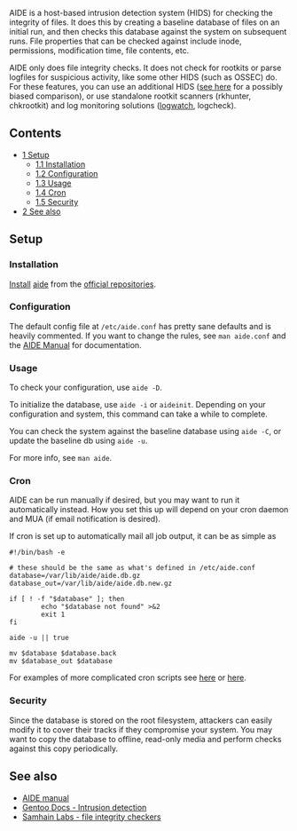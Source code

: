 AIDE is a host-based intrusion detection system (HIDS) for checking the integrity of files. It does this by creating a baseline database of files on an initial run, and then checks this database against the system on subsequent runs. File properties that can be checked against include inode, permissions, modification time, file contents, etc.

AIDE only does file integrity checks. It does not check for rootkits or parse logfiles for suspicious activity, like some other HIDS (such as OSSEC) do. For these features, you can use an additional HIDS ([see here](http://www.la-samhna.de/library/scanners.html) for a possibly biased comparison), or use standalone rootkit scanners (rkhunter, chkrootkit) and log monitoring solutions ([logwatch](/index.php/Logwatch "Logwatch"), logcheck).

## Contents

*   [1 Setup](#Setup)
    *   [1.1 Installation](#Installation)
    *   [1.2 Configuration](#Configuration)
    *   [1.3 Usage](#Usage)
    *   [1.4 Cron](#Cron)
    *   [1.5 Security](#Security)
*   [2 See also](#See_also)

## Setup

### Installation

[Install](/index.php/Install "Install") [aide](https://www.archlinux.org/packages/?name=aide) from the [official repositories](/index.php/Official_repositories "Official repositories").

### Configuration

The default config file at `/etc/aide.conf` has pretty sane defaults and is heavily commented. If you want to change the rules, see `man aide.conf` and the [AIDE Manual](http://aide.sourceforge.net/stable/manual.html) for documentation.

### Usage

To check your configuration, use `aide -D`.

To initialize the database, use `aide -i` or `aideinit`. Depending on your configuration and system, this command can take a while to complete.

You can check the system against the baseline database using `aide -C`, or update the baseline db using `aide -u`.

For more info, see `man aide`.

### Cron

AIDE can be run manually if desired, but you may want to run it automatically instead. How you set this up will depend on your cron daemon and MUA (if email notification is desired).

If cron is set up to automatically mail all job output, it can be as simple as

```
#!/bin/bash -e

# these should be the same as what's defined in /etc/aide.conf
database=/var/lib/aide/aide.db.gz
database_out=/var/lib/aide/aide.db.new.gz

if [ ! -f "$database" ]; then
        echo "$database not found" >&2
        exit 1
fi

aide -u || true

mv $database $database.back
mv $database_out $database

```

For examples of more complicated cron scripts see [here](http://sources.gentoo.org/cgi-bin/viewvc.cgi/gentoo-x86/app-forensics/aide/files/aide.cron) or [here](http://rfxn.com/downloads/cron.aide).

### Security

Since the database is stored on the root filesystem, attackers can easily modify it to cover their tracks if they compromise your system. You may want to copy the database to offline, read-only media and perform checks against this copy periodically.

## See also

*   [AIDE manual](http://aide.sourceforge.net/stable/manual.html)
*   [Gentoo Docs - Intrusion detection](http://www.gentoo.org/doc/en/security/security-handbook.xml?part=1&chap=13#doc_chap1)
*   [Samhain Labs - file integrity checkers](http://www.la-samhna.de/library/scanners.html)
